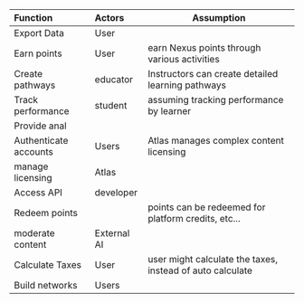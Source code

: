
| Function              | Actors      | Assumption                                                |
| :-------------------- | :---------- | --------------------------------------------------------- |
| Export Data           | User        |                                                           |
| Earn points           | User        | earn Nexus points through various activities              |
| Create pathways       | educator    | Instructors can create detailed learning pathways         |
| Track performance     | student     | assuming tracking performance by learner                  |
| Provide anal          |             |                                                           |
| Authenticate accounts | Users       | Atlas manages complex content licensing                   |
| manage  licensing     | Atlas       |                                                           |
| Access API            | developer   |                                                           |
| Redeem points         |             | points can be redeemed for platform credits, etc...       |
| moderate content      | External AI |                                                           |
| Calculate Taxes       | User        | user might calculate the taxes, instead of auto calculate |
| Build networks        | Users       |                                                           |
